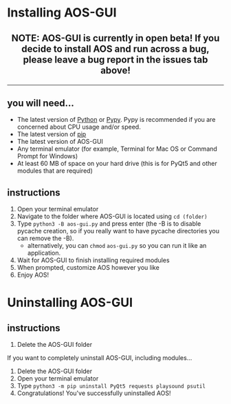 # Installing AOS-GUI

<h2 align="center">NOTE: AOS-GUI is currently in open beta! If you decide to install AOS and run across a bug, please leave a bug report in the issues tab above!

<hr>

## you will need...

- The latest version of [Python](https://python.org/downloads/) or [Pypy](https://www.pypy.org/download.html). Pypy is recommended if you are concerned about CPU usage and/or speed.
- The latest version of [pip](https://pip.pypa.io/en/stable/installation/)
- The latest version of AOS-GUI
- Any terminal emulator (for example, Terminal for Mac OS or Command Prompt for Windows)
- At least 60 MB of space on your hard drive (this is for PyQt5 and other modules that are required)

## instructions

1. Open your terminal emulator
2. Navigate to the folder where AOS-GUI is located using `cd (folder)`
3. Type `python3 -B aos-gui.py` and press enter (the -B is to disable pycache creation, so if you really want to have pycache directories you can remove the -B).
    - alternatively, you can `chmod` `aos-gui.py` so you can run it like an application.
4. Wait for AOS-GUI to finish installing required modules
5. When prompted, customize AOS however you like
6. Enjoy AOS!

# Uninstalling AOS-GUI

## instructions

1. Delete the AOS-GUI folder

If you want to completely uninstall AOS-GUI, including modules...

1. Delete the AOS-GUI folder
2. Open your terminal emulator
3. Type `python3 -m pip uninstall PyQt5 requests playsound psutil`
4. Congratulations! You've successfully uninstalled AOS!